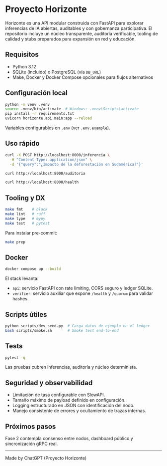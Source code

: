 # Proyecto Horizonte

Horizonte es una API modular construida con FastAPI para explorar inferencias de IA abiertas, auditables y con gobernanza participativa. El repositorio incluye un núcleo transparente, auditoría verificable, tooling de calidad y stubs preparados para expansión en red y educación.

## Requisitos

- Python 3.12
- SQLite (incluido) o PostgreSQL (vía `DB_URL`)
- Make, Docker y Docker Compose opcionales para flujos alternativos

## Configuración local

```bash
python -m venv .venv
source .venv/bin/activate  # Windows: .venv\Scripts\activate
pip install -r requirements.txt
uvicorn horizonte.api.main:app --reload
```

Variables configurables en `.env` (ver `.env.example`).

## Uso rápido

```bash
curl -X POST http://localhost:8000/inferencia \
  -H "Content-Type: application/json" \
  -d '{"query":"¿Impacto de la deforestación en Sudamérica?"}'

curl http://localhost:8000/auditoria

curl http://localhost:8000/health
```

## Tooling y DX

```bash
make fmt    # black
make lint   # ruff
make type   # mypy
make test   # pytest
```

Para instalar pre-commit:

```bash
make prep
```

## Docker

```bash
docker compose up --build
```

El stack levanta:

- `api`: servicio FastAPI con rate limiting, CORS seguro y ledger SQLite.
- `verifier`: servicio auxiliar que expone `/health` y `/quorum` para validar hashes.

## Scripts útiles

```bash
python scripts/dev_seed.py  # Carga datos de ejemplo en el ledger
bash scripts/smoke.sh       # Smoke test end-to-end
```

## Tests

```bash
pytest -q
```

Las pruebas cubren inferencias, auditoría y núcleo determinista.

## Seguridad y observabilidad

- Limitación de tasa configurable con SlowAPI.
- Tamaño máximo de payload definido en configuración.
- Logging estructurado en JSON con identificación del nodo.
- Manejo consistente de errores y ocultamiento de trazas internas.

## Próximos pasos

Fase 2 contempla consenso entre nodos, dashboard público y sincronización gRPC real.

---
Made by ChatGPT (Proyecto Horizonte)
